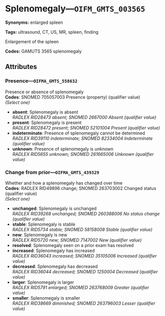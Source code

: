 # Splenomegaly—`OIFM_GMTS_003565`

**Synonyms:** enlarged spleen

**Tags:** ultrasound, CT, US, MR, spleen, finding

Enlargement of the spleen

**Codes:** GAMUTS 3565 splenomegaly

## Attributes

### Presence—`OIFMA_GMTS_558632`

Presence or absence of splenomegaly  
**Codes**: SNOMED 705057003 Presence (property) (qualifier value)  
*(Select one)*

- **absent**: Splenomegaly is absent  
_RADLEX RID28473 absent; SNOMED 2667000 Absent (qualifier value)_
- **present**: Splenomegaly is present  
_RADLEX RID28472 present; SNOMED 52101004 Present (qualifier value)_
- **indeterminate**: Presence of splenomegaly cannot be determined  
_RADLEX RID39110 indeterminate; SNOMED 82334004 Indeterminate (qualifier value)_
- **unknown**: Presence of splenomegaly is unknown  
_RADLEX RID5655 unknown; SNOMED 261665006 Unknown (qualifier value)_

### Change from prior—`OIFMA_GMTS_439329`

Whether and how a splenomegaly has changed over time  
**Codes**: RADLEX RID49896 change; SNOMED 263703002 Changed status (qualifier value)  
*(Select one)*

- **unchanged**: Splenomegaly is unchanged  
_RADLEX RID39268 unchanged; SNOMED 260388006 No status change (qualifier value)_
- **stable**: Splenomegaly is stable  
_RADLEX RID5734 stable; SNOMED 58158008 Stable (qualifier value)_
- **new**: Splenomegaly is new  
_RADLEX RID5720 new; SNOMED 7147002 New (qualifier value)_
- **resolved**: Splenomegaly seen on a prior exam has resolved  
- **increased**: Splenomegaly has increased  
_RADLEX RID36043 increased; SNOMED 35105006 Increased (qualifier value)_
- **decreased**: Splenomegaly has decreased  
_RADLEX RID36044 decreased; SNOMED 1250004 Decreased (qualifier value)_
- **larger**: Splenomegaly is larger  
_RADLEX RID5791 enlarged; SNOMED 263768009 Greater (qualifier value)_
- **smaller**: Splenomegaly is smaller  
_RADLEX RID38669 diminished; SNOMED 263796003 Lesser (qualifier value)_